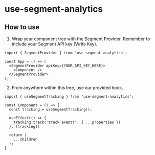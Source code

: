 # use-segment-analytics

## How to use
1. Wrap your component tree with the Segment Provider. Remember to include your Segment API key (Write Key).
```
import { SegmentProvider } from 'use-segment-analytics';

const App = () => (
  <SegmentProvider apiKey={YOUR_API_KEY_HERE}>
    <Component />
  </SegmentProvider>
);
```

2. From anywhere within this tree, use our provided hook.
```
import { useSegmentTracking } from 'use-segment-analytics';

const Component = () => {
  const tracking = useSegmentTracking();
  
  useEffect(() => {
    tracking.track('track event!', { ...properties })
  }, [tracking])
  
  return (
    ...children
  );
}
```
